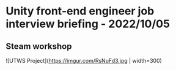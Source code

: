 # Unity front-end engineer job interview briefing - 2022/10/05

## Steam workshop 

![UTWS Project](https://imgur.com/RsNuFd3.jpg | width=300)

